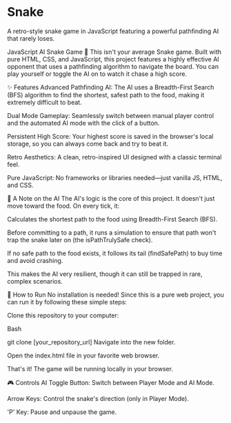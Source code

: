 # Snake
A retro-style snake game in JavaScript featuring a powerful pathfinding AI that rarely loses.

JavaScript AI Snake Game 🐍
This isn't your average Snake game. Built with pure HTML, CSS, and JavaScript, this project features a highly effective AI opponent that uses a pathfinding algorithm to navigate the board. You can play yourself or toggle the AI on to watch it chase a high score.

✨ Features
Advanced Pathfinding AI: The AI uses a Breadth-First Search (BFS) algorithm to find the shortest, safest path to the food, making it extremely difficult to beat.

Dual Mode Gameplay: Seamlessly switch between manual player control and the automated AI mode with the click of a button.

Persistent High Score: Your highest score is saved in the browser's local storage, so you can always come back and try to beat it.

Retro Aesthetics: A clean, retro-inspired UI designed with a classic terminal feel.

Pure JavaScript: No frameworks or libraries needed—just vanilla JS, HTML, and CSS.

🧠 A Note on the AI
The AI's logic is the core of this project. It doesn't just move toward the food. On every tick, it:

Calculates the shortest path to the food using Breadth-First Search (BFS).

Before committing to a path, it runs a simulation to ensure that path won't trap the snake later on (the isPathTrulySafe check).

If no safe path to the food exists, it follows its tail (findSafePath) to buy time and avoid crashing.

This makes the AI very resilient, though it can still be trapped in rare, complex scenarios.

🚀 How to Run
No installation is needed! Since this is a pure web project, you can run it by following these simple steps:

Clone this repository to your computer:

Bash

git clone [your_repository_url]
Navigate into the new folder.

Open the index.html file in your favorite web browser.

That's it! The game will be running locally in your browser.

🎮 Controls
AI Toggle Button: Switch between Player Mode and AI Mode.

Arrow Keys: Control the snake's direction (only in Player Mode).

'P' Key: Pause and unpause the game.
